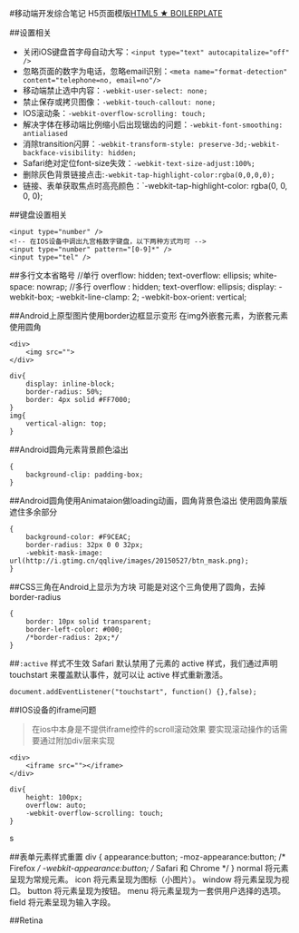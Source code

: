 #移动端开发综合笔记
H5页面模版[HTML5 ★ BOILERPLATE](https://html5boilerplate.com/)

##设置相关
+ 关闭iOS键盘首字母自动大写：`<input type="text" autocapitalize="off" />`
+ 忽略页面的数字为电话，忽略email识别：`<meta name="format-detection" content="telephone=no, email=no"/>`
+ 移动端禁止选中内容：`-webkit-user-select: none;`
+ 禁止保存或拷贝图像：`-webkit-touch-callout: none;`
+ IOS滚动条：`-webkit-overflow-scrolling: touch;`
+ 解决字体在移动端比例缩小后出现锯齿的问题：`-webkit-font-smoothing: antialiased`
+ 消除transition闪屏：`-webkit-transform-style: preserve-3d;-webkit-backface-visibility: hidden;`
+ Safari绝对定位font-size失效：`-webkit-text-size-adjust:100%;`
+ 删除灰色背景链接点击:`-webkit-tap-highlight-color:rgba(0,0,0,0);`
+ 链接、表单获取焦点时高亮颜色：`-webkit-tap-highlight-color: rgba(0, 0, 0, 0);


##键盘设置相关

	<input type="number" />
	<!-- 在IOS设备中调出九宫格数字键盘，以下两种方式均可 -->
	<input type="number" pattern="[0-9]*" />
	<input type="tel" />

##多行文本省略号
	//单行
	overflow: hidden;
	text-overflow: ellipsis;
	white-space: nowrap;
	//多行
	overflow : hidden;
	text-overflow: ellipsis;
	display: -webkit-box;
	-webkit-line-clamp: 2;
	-webkit-box-orient: vertical;

##Android上原型图片使用border边框显示变形
在img外嵌套元素，为嵌套元素使用圆角

	<div>
	    <img src="">
	</div>

	div{
	    display: inline-block;
	    border-radius: 50%;
	    border: 4px solid #FF7000;
	}
	img{
	    vertical-align: top;
	}

##Android圆角元素背景颜色溢出
	
	{
	    background-clip: padding-box;
	}

##Android圆角使用Animataion做loading动画，圆角背景色溢出
使用圆角蒙版遮住多余部分

	{
	    background-color: #F9CEAC;
	    border-radius: 32px 0 0 32px;
	    -webkit-mask-image: url(http://i.gtimg.cn/qqlive/images/20150527/btn_mask.png);
	}

##CSS三角在Android上显示为方块
可能是对这个三角使用了圆角，去掉 border-radius

	{
	    border: 10px solid transparent;
	    border-left-color: #000;
	    /*border-radius: 2px;*/
	}

##`:active` 样式不生效
Safari 默认禁用了元素的 active 样式，我们通过声明 touchstart 来覆盖默认事件，就可以让 active 样式重新激活。

	document.addEventListener("touchstart", function() {},false);


##IOS设备的iframe问题
> 在ios中本身是不提供iframe控件的scroll滚动效果
> 要实现滚动操作的话需要通过附加div层来实现

	<div>
	    <iframe src=""></iframe>
	</div>

	div{
	    height: 100px;
	    overflow: auto;
	    -webkit-overflow-scrolling: touch;
	}
s

##表单元素样式重置
	div	{
		appearance:button;
		-moz-appearance:button; /* Firefox */
		-webkit-appearance:button; /* Safari 和 Chrome */
	}
	normal	将元素呈现为常规元素。
	icon	将元素呈现为图标（小图片）。
	window	将元素呈现为视口。
	button	将元素呈现为按钮。
	menu	将元素呈现为一套供用户选择的选项。
	field	将元素呈现为输入字段。

##Retina
